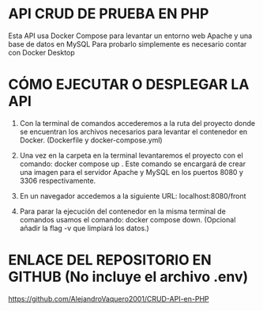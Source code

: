 # API CRUD DE PRUEBA EN PHP

Esta API usa Docker Compose para levantar un entorno web Apache y una base de datos en MySQL
Para probarlo simplemente es necesario contar con Docker Desktop

# CÓMO EJECUTAR O DESPLEGAR LA API

1.  Con la terminal de comandos accederemos a la ruta del proyecto donde se encuentran los archivos necesarios para levantar el contenedor en Docker. (Dockerfile y docker-compose.yml)

2.  Una vez en la carpeta en la terminal levantaremos el proyecto con el comando: docker compose up . Este comando se encargará de crear una imagen para el servidor Apache y MySQL en los puertos 8080 y 3306 respectivamente.

3.  En un navegador accedemos a la siguiente URL: localhost:8080/front 

4.  Para parar la ejecución del contenedor en la misma terminal de comandos usamos el comando: docker compose down. (Opcional añadir la flag -v que limpiará los datos.)


# ENLACE DEL REPOSITORIO EN GITHUB (No incluye el archivo .env)
https://github.com/AlejandroVaquero2001/CRUD-API-en-PHP
